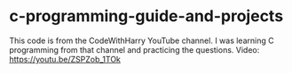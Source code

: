# c-programming-guide-and-projects
This code is from the CodeWithHarry YouTube channel. I was learning C programming from that channel and practicing the questions. Video: https://youtu.be/ZSPZob_1TOk
